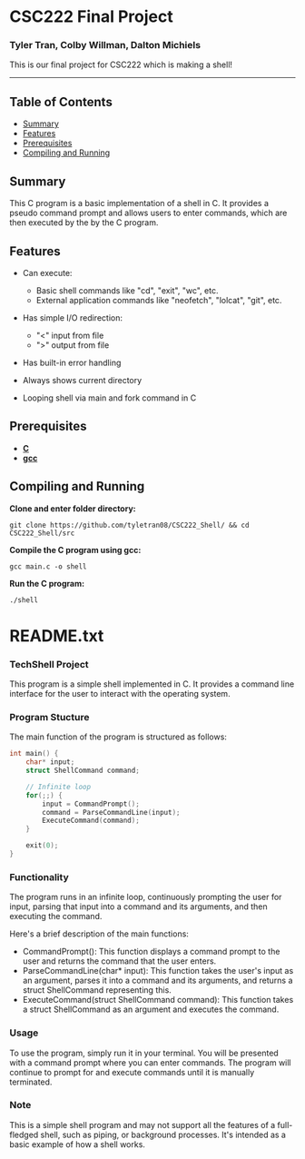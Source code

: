 # CSC222 Final Project

### Tyler Tran, Colby Willman, Dalton Michiels

This is our final project for CSC222 which is making a shell!

---

## Table of Contents
* [Summary](#Summary)
* [Features](#Features)
* [Prerequisites](#Prerequisites)
* [Compiling and Running](#Compiling-and-Running)

<a name="Summary"></a>
## Summary

This C program is a basic implementation of a shell in C. It provides a pseudo command prompt and allows users to enter commands, which are then executed by the by the C program.

<a name="Features"></a>
## Features

- Can execute:
    - Basic shell commands like "cd", "exit", "wc", etc.
    - External application commands like "neofetch", "lolcat", "git", etc.

- Has simple I/O redirection:
    - "<" input from file
    - ">" output from file

- Has built-in error handling

- Always shows current directory

- Looping shell via main and fork command in C

<a name="Prerequisites"></a>
## Prerequisites

- [**C**](https://www.w3schools.in/c-programming/install)
- [**gcc**](https://gcc.gnu.org/install/)

<a name="Compiling-and-Running"></a>
## Compiling and Running

**Clone and enter folder directory:**

```
git clone https://github.com/tyletran08/CSC222_Shell/ && cd CSC222_Shell/src
```

**Compile the C program using gcc:**

```
gcc main.c -o shell
```

**Run the C program:**

```
./shell
```

# README.txt

### TechShell Project
This program is a simple shell implemented in C. It provides a command line interface for the user to interact with the operating system.

### Program Stucture
The main function of the program is structured as follows:
```C
int main() {
    char* input;
    struct ShellCommand command;

    // Infinite loop
    for(;;) {
        input = CommandPrompt();
        command = ParseCommandLine(input);
        ExecuteCommand(command);
    }

    exit(0);
}
```

### Functionality
The program runs in an infinite loop, continuously prompting the user for input, parsing that input into a command and its arguments, and then executing the command.

Here's a brief description of the main functions:
- CommandPrompt(): This function displays a command prompt to the user and returns the command that the user enters.
- ParseCommandLine(char* input): This function takes the user's input as an argument, parses it into a command and its arguments, and returns a struct ShellCommand representing this.
- ExecuteCommand(struct ShellCommand command): This function takes a struct ShellCommand as an argument and executes the command.

### Usage
To use the program, simply run it in your terminal. You will be presented with a command prompt where you can enter commands. The program will continue to prompt for and execute commands until it is manually terminated.

### Note
This is a simple shell program and may not support all the features of a full-fledged shell, such as piping, or background processes. It's intended as a basic example of how a shell works.
